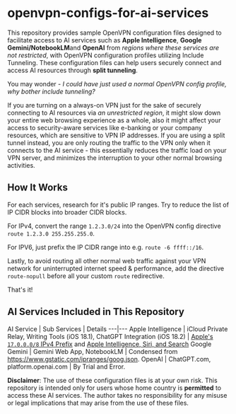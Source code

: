 # openvpn-configs-for-ai-services

This repository provides sample OpenVPN configuration files designed to facilitate access to AI services such as **Apple Intelligence**, **Google Gemini/NotebookLM**and **OpenAI** from *regions where these services are not restricted*, with OpenVPN configuration profiles utilizing Include Tunneling. These configuration files can help users securely connect and access AI resources through **split tunneling**.

You may wonder - *I could have just used a normal OpenVPN config profile, why bother include tunneling?* 

If you are turning on a always-on VPN just for the sake of securely connecting to AI resources via *an unrestricted region*, it might slow down your entire web browsing experience as a whole, also it might affect your access to security-aware services like e-banking or your company resources, which are sensitive to VPN IP addresses. If you are using a split tunnel instead, you are only routing the traffic to the VPN only when it connects to the AI service - this essentially reduces the traffic load on your VPN server, and minimizes the interruption to your other normal browsing activities.

## How It Works

For each services, research for it's public IP ranges. Try to reduce the list of IP CIDR blocks into broader CIDR blocks.

For IPv4, convert the range `1.2.3.0/24` into the OpenVPN config directive `route 1.2.3.0 255.255.255.0`.

For IPV6, just prefix the IP CIDR range into e.g. `route -6 ffff::/16`.

Lastly, to avoid routing all other normal web traffic against your VPN network for uninterrupted internet speed & performance, add the directive `route-nopull` before all your custom `route` redirective.

That's it!

## AI Services Included in This Repository

AI Service | Sub Services | Details
---|---
Apple Intelligence | iCloud Private Relay, Writing Tools (iOS 18.1), ChatGPT Integration (iOS 18.2) | [Apple's `17.0.0.0/8` IPv4 Prefix](https://support.apple.com/en-us/101555#:~:text=Yes-,Firewalls,-If%20your%20firewall) and [Apple Intelligence, Siri, and Search](https://support.apple.com/en-us/101555#:~:text=Yes-,Apple%20Intelligence,-%2C%20Siri%2C%20and%20Search)
Google Gemini | Gemini Web App, NotebookLM | Condensed from <https://www.gstatic.com/ipranges/goog.json>.
OpenAI | ChatGPT.com, platform.openai.com | By Trial and Error.

**Disclaimer**: The use of these configuration files is at your own risk. This repository is intended only for users whose home country is **permitted** to access these AI services. The author takes no responsibility for any misuse or legal implications that may arise from the use of these files.

